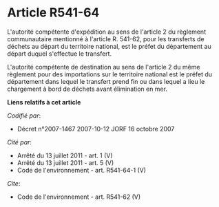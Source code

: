 # Article R541-64

L'autorité compétente d'expédition au sens de l'article 2 du règlement communautaire mentionné à l'article R. 541-62, pour
les transferts de déchets au départ du territoire national, est le préfet du département au départ duquel s'effectue le
transfert.

L'autorité compétente de destination au sens de l'article 2 du même règlement pour des importations sur le territoire
national est le préfet du département dans lequel le transfert prend fin ou dans lequel a lieu le chargement à bord de
déchets avant élimination en mer.

**Liens relatifs à cet article**

_Codifié par_:

  - Décret n°2007-1467 2007-10-12 JORF 16 octobre 2007

_Cité par_:

  - Arrêté du 13 juillet 2011 - art. 1 (V)
  - Arrêté du 13 juillet 2011 - art. 5 (V)
  - Code de l'environnement - art. R541-64-1 (V)

_Cite_:

  - Code de l'environnement - art. R541-62 (V)
